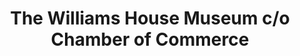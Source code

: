 ---
layout: repo
title: "The Williams House Museum c/o Chamber of Commerce"
id: 16668
permalink: repos/16668/
---